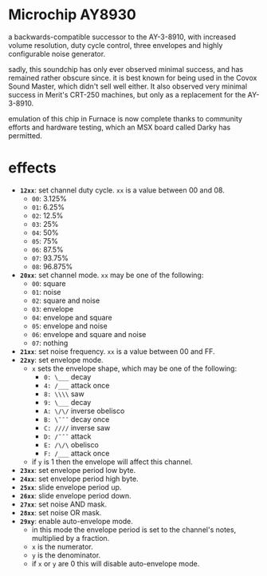 # Microchip AY8930

a backwards-compatible successor to the AY-3-8910, with increased volume resolution, duty cycle control, three envelopes and highly configurable noise generator.

sadly, this soundchip has only ever observed minimal success, and has remained rather obscure since.
it is best known for being used in the Covox Sound Master, which didn't sell well either. It also observed very minimal success in Merit's CRT-250 machines, but only as a replacement for the AY-3-8910.

emulation of this chip in Furnace is now complete thanks to community efforts and hardware testing, which an MSX board called Darky has permitted.

# effects

- **`12xx`**: set channel duty cycle. `xx` is a value between 00 and 08.
  - `00`: 3.125%
  - `01`: 6.25%
  - `02`: 12.5%
  - `03`: 25%
  - `04`: 50%
  - `05`: 75%
  - `06`: 87.5%
  - `07`: 93.75%
  - `08`: 96.875%
- **`20xx`**: set channel mode. `xx` may be one of the following:
  - `00`: square
  - `01`: noise
  - `02`: square and noise
  - `03`: envelope
  - `04`: envelope and square
  - `05`: envelope and noise
  - `06`: envelope and square and noise
  - `07`: nothing
- **`21xx`**: set noise frequency. `xx` is a value between 00 and FF.
- **`22xy`**: set envelope mode.
  - `x` sets the envelope shape, which may be one of the following:
    - `0: \___` decay
    - `4: /___` attack once
    - `8: \\\\` saw
    - `9: \___` decay
    - `A: \/\/` inverse obelisco
    - `B: \¯¯¯` decay once
    - `C: ////` inverse saw
    - `D: /¯¯¯` attack
    - `E: /\/\` obelisco
    - `F: /___` attack once
  - if `y` is 1 then the envelope will affect this channel.
- **`23xx`**: set envelope period low byte.
- **`24xx`**: set envelope period high byte.
- **`25xx`**: slide envelope period up.
- **`26xx`**: slide envelope period down.
- **`27xx`**: set noise AND mask.
- **`28xx`**: set noise OR mask.
- **`29xy`**: enable auto-envelope mode.
  - in this mode the envelope period is set to the channel's notes, multiplied by a fraction.
  - `x` is the numerator.
  - `y` is the denominator.
  - if `x` or `y` are 0 this will disable auto-envelope mode.
